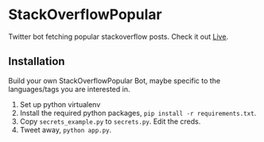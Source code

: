 # StackOverflowPopular
Twitter bot fetching popular stackoverflow posts. Check it out [Live](https://twitter.com/StackPopular).

## Installation
Build your own StackOverflowPopular Bot, maybe specific to the languages/tags you are interested in.
1. Set up python virtualenv
2. Install the required python packages, `pip install -r requirements.txt`.
5. Copy `secrets_example.py` to `secrets.py`. Edit the creds.
6. Tweet away, `python app.py`.
